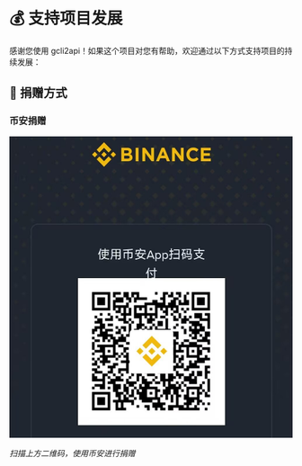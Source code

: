 # 💰 支持项目发展

感谢您使用 gcli2api！如果这个项目对您有帮助，欢迎通过以下方式支持项目的持续发展：

## 💝 捐赠方式

### 币安捐赠

![币安捐赠二维码](币安.jpg)

*扫描上方二维码，使用币安进行捐赠*